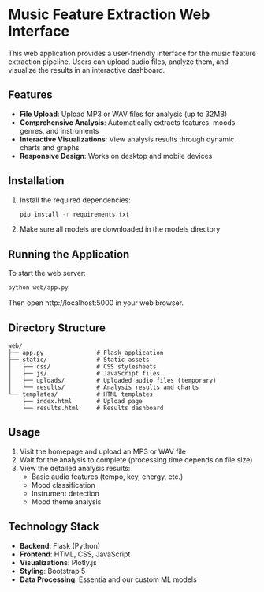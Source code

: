 # Music Feature Extraction Web Interface

This web application provides a user-friendly interface for the music feature extraction pipeline. Users can upload audio files, analyze them, and visualize the results in an interactive dashboard.

## Features

- **File Upload**: Upload MP3 or WAV files for analysis (up to 32MB)
- **Comprehensive Analysis**: Automatically extracts features, moods, genres, and instruments
- **Interactive Visualizations**: View analysis results through dynamic charts and graphs
- **Responsive Design**: Works on desktop and mobile devices

## Installation

1. Install the required dependencies:
   ```bash
   pip install -r requirements.txt
   ```

2. Make sure all models are downloaded in the models directory

## Running the Application

To start the web server:

```bash
python web/app.py
```

Then open http://localhost:5000 in your web browser.

## Directory Structure

```
web/
├── app.py               # Flask application
├── static/              # Static assets
│   ├── css/             # CSS stylesheets
│   ├── js/              # JavaScript files
│   ├── uploads/         # Uploaded audio files (temporary)
│   └── results/         # Analysis results and charts
└── templates/           # HTML templates
    ├── index.html       # Upload page
    └── results.html     # Results dashboard
```

## Usage

1. Visit the homepage and upload an MP3 or WAV file
2. Wait for the analysis to complete (processing time depends on file size)
3. View the detailed analysis results:
   - Basic audio features (tempo, key, energy, etc.)
   - Mood classification
   - Instrument detection
   - Mood theme analysis

## Technology Stack

- **Backend**: Flask (Python)
- **Frontend**: HTML, CSS, JavaScript
- **Visualizations**: Plotly.js
- **Styling**: Bootstrap 5
- **Data Processing**: Essentia and our custom ML models 